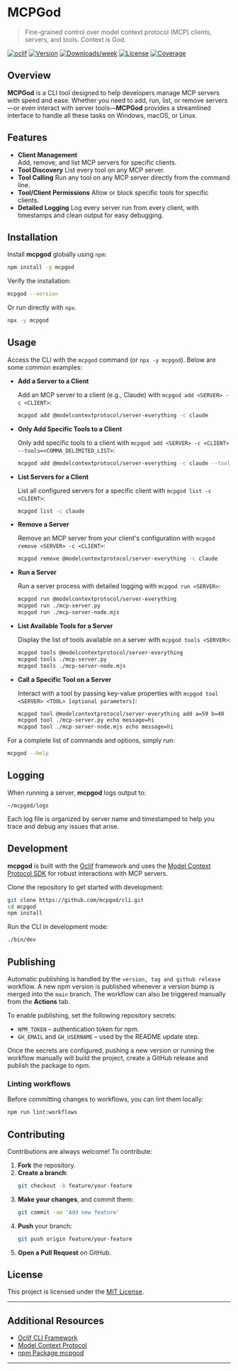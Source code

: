 # MCPGod
> Fine-grained control over model context protocol (MCP) clients, servers, and tools. Context is God.

[![oclif](https://img.shields.io/badge/cli-oclif-brightgreen.svg)](https://oclif.io)
[![Version](https://img.shields.io/npm/v/mcpgod.svg)](https://npmjs.org/package/mcpgod)
[![Downloads/week](https://img.shields.io/npm/dw/mcpgod.svg)](https://npmjs.org/package/mcpgod)
[![License](https://img.shields.io/npm/l/mcpgod.svg)](LICENSE)
[![Coverage](https://img.shields.io/badge/coverage-100%25-brightgreen.svg)](coverage/lcov-report/index.html)

## Overview

**MCPGod** is a CLI tool designed to help developers manage MCP servers with speed and ease. Whether you need to add, run, list, or remove servers—or even interact with server tools—**MCPGod** provides a streamlined interface to handle all these tasks on Windows, macOS, or Linux.

## Features

- **Client Management**  
  Add, remove, and list MCP servers for specific clients.
- **Tool Discovery**
  List every tool on any MCP server.
- **Tool Calling**
  Run any tool on any MCP server directly from the command line.
- **Tool/Client Permissions**
  Allow or block specific tools for specific clients.
- **Detailed Logging**
  Log every server run from every client, with timestamps and clean output for easy debugging.

## Installation

Install **mcpgod** globally using `npm`:

```sh
npm install -g mcpgod
```

Verify the installation:

```sh
mcpgod --version
```

Or run directly with `npx`.

```sh
npx -y mcpgod
```

## Usage

Access the CLI with the `mcpgod` command (or `npx -y mcpgod`). Below are some common examples:

- **Add a Server to a Client**

  Add an MCP server to a client (e.g., Claude) with `mcpgod add <SERVER> -c <CLIENT>`:

  ```sh
  mcpgod add @modelcontextprotocol/server-everything -c claude
  ```

- **Only Add Specific Tools to a Client**

  Only add specific tools to a client with `mcpgod add <SERVER> -c <CLIENT> --tools=<COMMA_DELIMITED_LIST>`:

  ```sh
  mcpgod add @modelcontextprotocol/server-everything -c claude --tools=echo,add
  ```

- **List Servers for a Client**

  List all configured servers for a specific client with `mcpgod list -c <CLIENT>`:

  ```sh
  mcpgod list -c claude
  ```

- **Remove a Server**

  Remove an MCP server from your client's configuration with `mcpgod remove <SERVER> -c <CLIENT>`:

  ```sh
  mcpgod remove @modelcontextprotocol/server-everything -c claude
  ```

- **Run a Server**

  Run a server process with detailed logging with `mcpgod run <SERVER>`:

  ```sh
  mcpgod run @modelcontextprotocol/server-everything
  mcpgod run ./mcp-server.py
  mcpgod run ./mcp-server-node.mjs
  ```

- **List Available Tools for a Server**

  Display the list of tools available on a server with `mcpgod tools <SERVER>`:

  ```sh
  mcpgod tools @modelcontextprotocol/server-everything
  mcpgod tools ./mcp-server.py
  mcpgod tools ./mcp-server-node.mjs
  ```

- **Call a Specific Tool on a Server**

  Interact with a tool by passing key-value properties with `mcpgod tool <SERVER> <TOOL> [optional parameters]`:

  ```sh
  mcpgod tool @modelcontextprotocol/server-everything add a=59 b=40
  mcpgod tool ./mcp-server.py echo message=hi
  mcpgod tool ./mcp-server-node.mjs echo message=hi
  ```

For a complete list of commands and options, simply run:

```sh
mcpgod --help
```


## Logging

When running a server, **mcpgod** logs output to:

```plaintext
~/mcpgod/logs
```

Each log file is organized by server name and timestamped to help you trace and debug any issues that arise.

## Development

**mcpgod** is built with the [Oclif](https://oclif.io) framework and uses the [Model Context Protocol SDK](https://modelcontextprotocol.org) for robust interactions with MCP servers.

Clone the repository to get started with development:

```sh
git clone https://github.com/mcpgod/cli.git
cd mcpgod
npm install
```

Run the CLI in development mode:

```sh
./bin/dev
```

## Publishing

Automatic publishing is handled by the `version, tag and github release` workflow. A new npm version is published whenever a version bump is merged into the `main` branch. The workflow can also be triggered manually from the **Actions** tab.

To enable publishing, set the following repository secrets:

- `NPM_TOKEN` – authentication token for npm.
- `GH_EMAIL` and `GH_USERNAME` – used by the README update step.

Once the secrets are configured, pushing a new version or running the workflow manually will build the project, create a GitHub release and publish the package to npm.

### Linting workflows

Before committing changes to workflows, you can lint them locally:

```sh
npm run lint:workflows
```

## Contributing

Contributions are always welcome! To contribute:

1. **Fork** the repository.
2. **Create a branch**:  
   ```sh
   git checkout -b feature/your-feature
   ```
3. **Make your changes**, and commit them:  
   ```sh
   git commit -am 'Add new feature'
   ```
4. **Push** your branch:  
   ```sh
   git push origin feature/your-feature
   ```
5. **Open a Pull Request** on GitHub.

## License

This project is licensed under the [MIT License](LICENSE).

---

## Additional Resources

- [Oclif CLI Framework](https://oclif.io)
- [Model Context Protocol](https://modelcontextprotocol.org)
- [npm Package mcpgod](https://npmjs.org/package/mcpgod)

---
